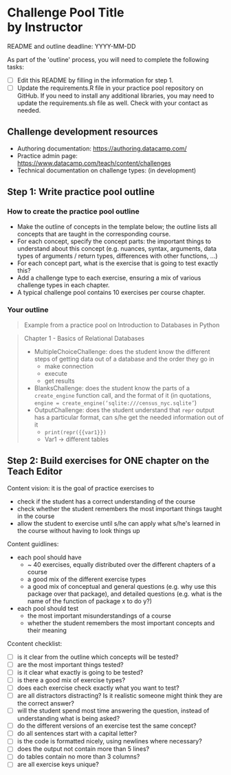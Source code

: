# **Challenge Pool Title**<br/>by **Instructor**

README and outline deadline: YYYY-MM-DD 

As part of the 'outline' process, you will need to complete the following tasks:

- [ ] Edit this README by filling in the information for step 1.
- [ ] Update the requirements.R file in your practice pool repository on GitHub. If you need to install any additional libraries, you may need to update the requirements.sh file as well. Check with your contact as needed.

## Challenge development resources

* Authoring documentation: https://authoring.datacamp.com/
* Practice admin page: https://www.datacamp.com/teach/content/challenges
* Technical documentation on challenge types: (in development)

## Step 1: Write practice pool outline

### How to create the practice pool outline
* Make the outline of concepts in the template below; the outline lists all concepts that are taught in the corresponding course.
* For each concept, specify the concept parts: the important things to understand about this concept (e.g. nuances, syntax, arguments, data types of arguments / return types, differences with other functions, …)
* For each concept part, what is the exercise that is going to test exactly this?
* Add a challenge type to each exercise, ensuring a mix of various challenge types in each chapter.
* A typical challenge pool contains 10 exercises per course chapter.

### Your outline
> Example from a practice pool on Introduction to Databases in Python

> Chapter 1 - Basics of Relational Databases
>   * MultipleChoiceChallenge: does the student know the different steps of getting data out of a database and the order they go in
>     * make connection
>     * execute
>     * get results
>   * BlanksChallenge: does the student know the parts of a `create_engine` function call, and the format of it (in quotations, `engine = create_engine(‘sqlite:///census_nyc.sqlite’`)
>   * OutputChallenge: does the student understand that `repr` output has a particular format, can s/he get the needed information out of it
>     * `print(repr({{var1}})`
>     * Var1 → different tables

## Step 2: Build exercises for ONE chapter on the Teach Editor
Content vision:
it is the goal of practice exercises to
* check if the student has a correct understanding of the course
* check whether the student remembers the most important things taught in the course
* allow the student to exercise until s/he can apply what s/he's learned in the course without having to look things up

Content guidlines:
* each pool should have
   * ~ 40 exercises, equally distributed over the different chapters of a course
   * a good mix of the different exercise types
   * a good mix of conceptual and general questions (e.g. why use this package over that package), and detailed questions (e.g. what is the name of the function of package x to do y?)
* each pool should test
  * the most important misunderstandings of a course
  * whether the student remembers the most important concepts and their meaning

Ccontent checklist:
- [ ] is it clear from the outline which concepts will be tested?
- [ ] are the most important things tested?
- [ ] is it clear what exactly is going to be tested?
- [ ] is there a good mix of exercise types?
- [ ] does each exercise check exactly what you want to test?
- [ ] are all distractors distracting? Is it realistic someone might think they are the correct answer?
- [ ] will the student spend most time answering the question, instead of understanding what is being asked?
- [ ] do the different versions of an exercise test the same concept?
- [ ] do all sentences start with a capital letter?
- [ ] is the code is formatted nicely, using newlines where necessary?
- [ ] does the output not contain more than 5 lines?
- [ ] do tables contain no more than 3 columns?
- [ ] are all exercise keys unique?
